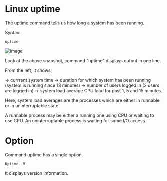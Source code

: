 # Linux uptime
The uptime command tells us how long a system has been running.

Syntax:
````
uptime  
````
![image](https://github.com/Velocity9919/Linux_Commands/assets/143435067/8274e145-7048-4c58-b17b-13b7651fec0c)


Look at the above snapshot, command "uptime" displays output in one line.

From the left, it shows,

-> currrent system time
-> duration for which system has been running (system is running since 18 minutes)
-> number of users logged in (2 users are logged in)
-> system load average CPU load for past 1, 5 and 15 minutes.

Here, system load averages are the processes which are either in runnable or in uninterruptable state.

A runnable process may be either a running one using CPU or waiting to use CPU. An uninterruptable process is waiting for some I/O access.

# Option

Command uptime has a single option.
````
Uptime -V
````
It displays version information.
